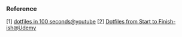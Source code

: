 ### Reference
[1] [dotfiles in 100 seconds@youtube](https://www.youtube.com/watch?v=r_MpUP6aKiQ)
[2] [Dotfiles from Start to Finish-ish@Udemy](https://www.udemy.com/course/dotfiles-from-start-to-finish-ish/?referralCode=445BE0B541C48FE85276)

